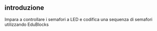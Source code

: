 ## introduzione

Impara a controllare i semafori a LED e codifica una sequenza di semafori utilizzando EduBlocks